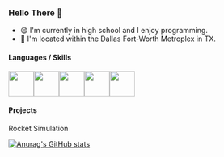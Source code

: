 ### Hello There 👋

-  :smile: I'm currently in high school and I enjoy programming.
-  :round_pushpin: I'm located within the Dallas Fort-Worth Metroplex in TX.

#### Languages / Skills
<img src="https://cdn.icon-icons.com/icons2/2107/PNG/512/file_type_matlab_icon_130398.png" width="50" height="50"><img src="https://img.icons8.com/color/452/javascript--v1.png" width="50" height="50"><img src="https://cdn.iconscout.com/icon/free/png-256/java-60-1174953.png" width = "50" height = "50"><img src="https://upload.wikimedia.org/wikipedia/commons/thumb/3/3f/Git_icon.svg/1024px-Git_icon.svg.png" width = "50" height = "50"><img src="https://cdn.iconscout.com/icon/free/png-512/node-js-1-1174935.png" width = "50" height = "50">

#### Projects
Rocket Simulation

[![Anurag's GitHub stats](https://github-readme-stats.vercel.app/api?username=arcturusss&show_icons=true&theme=tokyonight)](https://github.com/anuraghazra/github-readme-stats)

